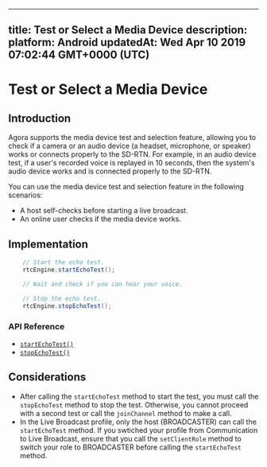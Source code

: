 
---
title: Test or Select a Media Device
description: 
platform: Android
updatedAt: Wed Apr 10 2019 07:02:44 GMT+0000 (UTC)
---
# Test or Select a Media Device
## Introduction

Agora supports the media device test and selection feature, allowing you to check if a camera or an audio device (a headset, microphone, or speaker) works or connects properly to the SD-RTN. For example, in an audio device test, if a user's recorded voice is replayed in 10 seconds, then the system's audio device works and is connected properly to the SD-RTN.

You can use the media device test and selection feature in the following scenarios:

- A host self-checks before starting a live broadcast.
- An online user checks if the media device works.

## Implementation

```Java
	// Start the echo test. 
	rtcEngine.startEchoTest();

	// Wait and check if you can hear your voice.

	// Stop the echo test. 
	rtcEngine.stopEchoTest();
```

### API Reference

- [`startEchoTest()`](https://docs.agora.io/en/Video/API%20Reference/java/classio_1_1agora_1_1rtc_1_1_rtc_engine.html#ac93b84c9ebbb32f5ee304732804ec1b9)
- [`stopEchoTest()`](https://docs.agora.io/en/Video/API%20Reference/java/classio_1_1agora_1_1rtc_1_1_rtc_engine.html#a01b8067275003c011f6d81bb41ee0fe1)

## Considerations

- After calling the `startEchoTest` method to start the test, you must call the `stopEchoTest` method to stop the test. Otherwise, you cannot proceed with a second test or call the `joinChannel` method to make a call. 
- In the Live Broadcast profile, only the host (BROADCASTER) can call the `startEchoTest` method. If you swtiched your profile from Communication to Live Broadcast, ensure that you call the `setClientRole` method to switch your role to BROADCASTER before calling the `startEchoTest` method.

